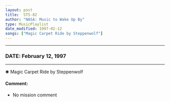 ```yaml
---
layout: post
title:  STS-82
author: "NASA: Music to Wake Up By"
type: MusicPlaylist
date_modified: 1997-02-12
songs: ["Magic Carpet Ride by Steppenwolf"]
---
```


----
### DATE: February 12, 1997
----
✺ Magic Carpet Ride by Steppenwolf

#### Comment:
* No mission comment



<br/>
<center>
	<a target="_blank"
	   href="https://twitter.com/intent/tweet?hashtags=Space,NASA,Playlist,NASAWakeupCalls,SpaceProgram&text={{ page.author}}, '{{ page.songs.first }}' {{ page.title }}, {{ page.date | date: '%B %d, %Y' }}. {{ site.url }}{{ page.url }} @nasawakeupcalls">
	   <i class="fab fa-twitter" alt="Tweet this page" style="font-size: 1.3em;"></i>
	</a>
	&nbsp; 	<i class="fas fa-user-astronaut" style="font-size: 1.5em;"></i> &nbsp;
    <a type="amzn" search="'Magic Carpet Ride by Steppenwolf'" category="popular music">
        <i class="fab fa-amazon" style="font-size: 1.3em;"></i>
    </a>
</center>
